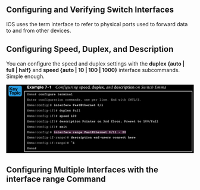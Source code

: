 ## Configuring and Verifying Switch Interfaces

IOS uses the term interface to refer to physical ports used to forward data to and from other devices.

## Configuring Speed, Duplex, and Description

You can configure the speed and duplex settings with the **duplex {auto | full | half}** and **speed {auto | 10 | 100 | 1000}** interface subcommands. Simple enough.

![picture 7](../images/bdfbe72bd69fbc3c7af9f5822dbf12f88203f7cb1fad50c4810a2f450c3d6976.png)  

## Configuring Multiple Interfaces with the interface range Command

